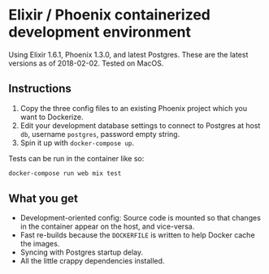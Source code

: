 # Elixir / Phoenix containerized development environment

Using Elixir 1.6.1, Phoenix 1.3.0, and latest Postgres. These are the latest versions as of 2018-02-02. Tested on MacOS.

## Instructions

1. Copy the three config files to an existing Phoenix project which you want to Dockerize.
2. Edit your development database settings to connect to Postgres at host `db`, username `postgres`, password empty string.
3. Spin it up with `docker-compose up`.

Tests can be run in the container like so:

```bash
docker-compose run web mix test
```

## What you get

* Development-oriented config: Source code is mounted so that changes in the container appear on the host, and vice-versa.
* Fast re-builds because the `DOCKERFILE` is written to help Docker cache the images.
* Syncing with Postgres startup delay.
* All the little crappy dependencies installed.
